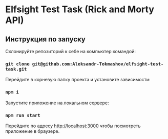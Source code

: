 # Elfsight Test Task (Rick and Morty API)
## Инструкция по запуску
Склонируйте репозиторий к себе на компьютер командой:
### `git clone git@github.com:Aleksandr-Tokmashov/elfsight-test-task.git`

Перейдите в корневую папку проекта и установите зависимости:
### `npm i`

Запустите приложение на локальном сервере:
### `npm run start`

Перейдите по адресу [http://localhost:3000](http://localhost:3000) чтобы посмотреть приложение в браузере.
